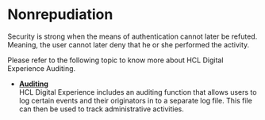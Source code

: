 # Nonrepudiation

Security is strong when the means of authentication cannot later be refuted. Meaning, the user cannot later deny that he or she performed the activity.

Please refer to the following topic to know more about HCL Digital Experience Auditing.

-   **[Auditing](../../../manage/monitoring/sec_audit/)**  
HCL Digital Experience includes an auditing function that allows users to log certain events and their originators in to a separate log file. This file can then be used to track administrative activities.